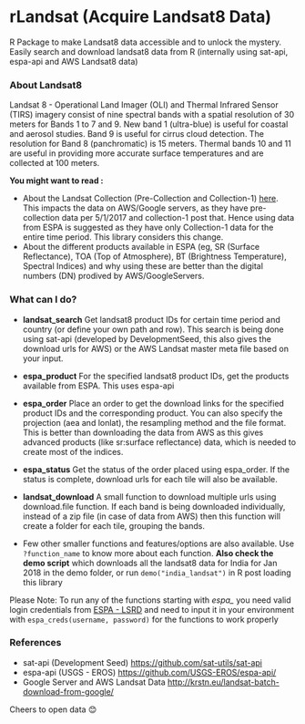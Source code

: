 # rLandsat (Acquire Landsat8 Data)
R Package to make Landsat8 data accessible and to unlock the mystery.
Easily search and download landsat8 data from R (internally using sat-api, espa-api and AWS Landsat8 data)

### About Landsat8 ###
Landsat 8 - Operational Land Imager (OLI) and Thermal Infrared Sensor (TIRS) imagery consist of nine spectral bands with a spatial resolution of 30 meters for Bands 1 to 7 and 9. New band 1 (ultra-blue) is useful for coastal and aerosol studies. Band 9 is useful for cirrus cloud detection. The resolution for Band 8 (panchromatic) is 15 meters. Thermal bands 10 and 11 are useful in providing more accurate surface temperatures and are collected at 100 meters.

**You might want to read :**
* About the Landsat Collection (Pre-Collection and Collection-1) [here](https://landsat.usgs.gov/landsat-collections). This impacts the data on AWS/Google servers, as they have pre-collection data per 5/1/2017 and collection-1 post that. Hence using data from ESPA is suggested as they have only Collection-1 data for the entire time period. This library considers this change.
* About the different products available in ESPA (eg, SR (Surface Reflectance), TOA (Top of Atmosphere), BT (Brightness Temperature), Spectral Indices) and why using these are better than the digital numbers (DN) prodived by AWS/GoogleServers.

### What can I do?
* **landsat_search** Get landsat8 product IDs for certain time period and country (or define your own path and row). This search is being done using sat-api (developed by DevelopmentSeed, this also gives the download urls for AWS) or the AWS Landsat master meta file based on your input.

* **espa_product** For the specified landsat8 product IDs, get the products available from ESPA. This uses espa-api

* **espa_order** Place an order to get the download links for the specified product IDs and the corresponding product. You can also specify the projection (aea and lonlat), the resampling method and the file format. This is better than downloading the data from AWS as this gives advanced products (like sr:surface reflectance) data, which is needed to create most of the indices.

* **espa_status** Get the status of the order placed using espa_order. If the status is complete, download urls for each tile will also be available.

* **landsat_download** A small function to download multiple urls using download.file function. If each band is being downloaded individually, instead of a zip file (in case of data from AWS) then this function will create a folder for each tile, grouping the bands.

* Few other smaller functions and features/options are also available. Use `?function_name` to know more about each function. **Also check the demo script** which downloads all the landsat8 data for India for Jan 2018 in the demo folder, or run `demo("india_landsat")` in R post loading this library

Please Note: To run any of the functions starting with *espa_* you need valid login credentials from [ESPA - LSRD](https://espa.cr.usgs.gov) and need to input it in your environment with `espa_creds(username, password)` for the functions to work properly

### References ###
* sat-api (Development Seed) https://github.com/sat-utils/sat-api
* espa-api (USGS - EROS) https://github.com/USGS-EROS/espa-api/
* Google Server and AWS Landsat Data http://krstn.eu/landsat-batch-download-from-google/

Cheers to open data :blush:
